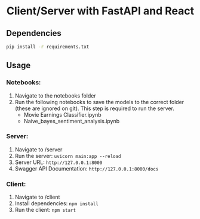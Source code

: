 <h1 align="center">Client/Server with FastAPI and React</h1>
<p>
</p>

## Dependencies
```sh
pip install -r requirements.txt
```

## Usage

### Notebooks:
1. Navigate to the notebooks folder
2. Run the following notebooks to save the models to the correct folder (these are ignored on git). This step is required to run the server.
   * Movie Earnings Classifier.ipynb
   * Naive_bayes_sentiment_analysis.ipynb

### Server:
1. Navigate to /server
2. Run the server: `uvicorn main:app --reload`
3. Server URL: `http://127.0.0.1:8000`
4. Swagger API Documentation: `http://127.0.0.1:8000/docs`

### Client:
1. Navigate to /client
2. Install dependencies: `npm install`
3. Run the client: `npm start`
